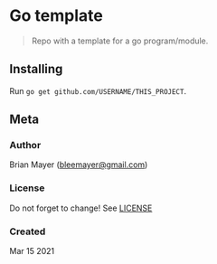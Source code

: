 # Go template

> Repo with a template for a go program/module.


## Installing

Run `go get github.com/USERNAME/THIS_PROJECT`.


## Meta


### Author

Brian Mayer ([bleemayer@gmail.com](bleemayer@gmail.com))


### License

Do not forget to change! See [LICENSE](LICENSE)


### Created

Mar 15 2021
